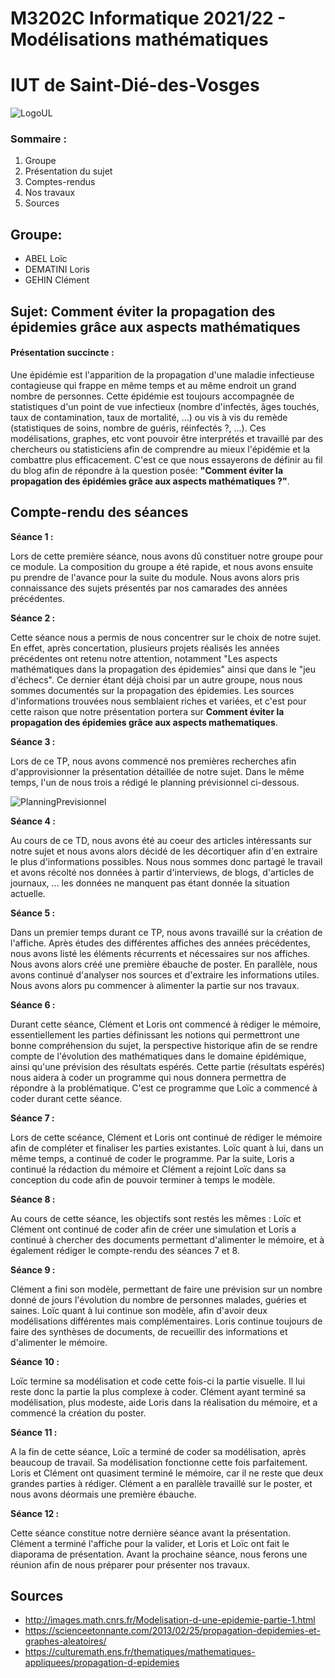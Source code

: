 
# M3202C Informatique 2021/22 - Modélisations mathématiques
# IUT de Saint-Dié-des-Vosges 
![LogoUL](https://cdn.discordapp.com/attachments/905110065919426633/913738803737411594/ul.png "LogoUL")
### Sommaire : 
1. Groupe
2. Présentation du sujet
3. Comptes-rendus
4. Nos travaux
5. Sources




## Groupe:
- ABEL Loïc 
- DEMATINI Loris
- GEHIN Clément

## Sujet: Comment éviter la propagation des épidemies grâce aux aspects mathématiques
#### Présentation succincte :
Une épidémie est l'apparition de la propagation d'une maladie infectieuse contagieuse qui frappe en même temps et au même endroit un grand nombre de personnes.
Cette épidémie est toujours accompagnée de statistiques d'un point de vue infectieux (nombre d'infectés, âges touchés, taux de contamination, taux de mortalité, ...) ou vis à vis du remède (statistiques de soins, nombre de guéris, réinfectés ?, ...).
Ces modélisations, graphes, etc vont pouvoir être interprétés et travaillé par des chercheurs ou statisticiens afin de comprendre au mieux l'épidémie et la combattre plus efficacement.
C'est ce que nous essayerons de définir au fil du blog afin de répondre à la question posée:
**"Comment éviter la propagation des épidémies grâce aux aspects mathématiques ?"**.

## Compte-rendu des séances
**Séance 1 :**

Lors de cette première séance, nous avons dû constituer notre groupe pour ce module. La composition du groupe a été rapide, et nous avons ensuite pu prendre de l'avance pour la suite du module. Nous avons alors pris connaissance des sujets présentés par nos camarades des années précédentes.

**Séance 2 :**

Cette séance nous a permis de nous concentrer sur le choix de notre sujet. En effet, après concertation, plusieurs projets réalisés les années précédentes ont retenu notre attention, notamment "Les aspects mathématiques dans la propagation des épidemies" ainsi que dans le "jeu d'échecs". Ce dernier étant déjà choisi par un autre groupe, nous nous sommes documentés sur la propagation des épidemies. Les sources d'informations trouvées nous semblaient riches et variées, et c'est pour cette raison que notre présentation portera sur **Comment éviter la propagation des épidemies grâce aux aspects mathematiques**.

**Séance 3 :**

Lors de ce TP, nous avons commencé nos premières recherches afin d'approvisionner la présentation détaillée de notre sujet.
Dans le même temps, l'un de nous trois a rédigé le planning prévisionnel ci-dessous.

![PlanningPrevisionnel](https://gameosu.s-ul.eu/ZJpZKIHy)

**Séance 4 :**

Au cours de ce TD, nous avons été au coeur des articles intéressants sur notre sujet et nous avons alors décidé de les décortiquer afin d'en extraire le plus d'informations possibles. Nous nous sommes donc partagé le travail et avons récolté nos données à partir d'interviews, de blogs, d'articles de journaux, ... les données ne manquent pas étant donnée la situation actuelle.

**Séance 5 :**

Dans un premier temps durant ce TP, nous avons travaillé sur la création de l'affiche. Après études des différentes affiches des années précédentes, nous avons listé les éléments récurrents et nécessaires sur nos affiches. Nous avons alors créé une première ébauche de poster.
En parallèle, nous avons continué d'analyser nos sources et d'extraire les informations utiles. Nous avons alors pu commencer à alimenter la partie sur nos travaux.

**Séance 6 :**

Durant cette séance, Clément et Loris ont commencé à rédiger le mémoire, essentiellement les parties définissant les notions qui permettront une bonne compréhension du sujet, la perspective historique afin de se rendre compte de l'évolution des mathématiques dans le domaine épidémique, ainsi qu'une prévision des résultats espérés.
Cette partie (résultats espérés) nous aidera à coder un programme qui nous donnera permettra de répondre à la problématique.
C'est ce programme que Loïc a commencé à coder durant cette séance.

**Séance 7 :**

Lors de cette scéance, Clément et Loris ont continué de rédiger le mémoire afin de compléter et finaliser les parties existantes.
Loïc quant à lui, dans un même temps, a continué de coder le programme.
Par la suite, Loris a continué la rédaction du mémoire et Clément a rejoint Loïc dans sa conception du code afin de pouvoir terminer à temps le modèle.


**Séance 8 :**

Au cours de cette séance, les objectifs sont restés les mêmes : Loïc et Clément ont continué de coder afin de créer une simulation et Loris a continué à chercher des documents permettant d'alimenter le mémoire, et à également rédiger le compte-rendu des séances 7 et 8.

**Séance 9 :**

Clément a fini son modèle, permettant de faire une prévision sur un nombre donné de jours l'évolution du nombre de personnes malades, guéries et saines. Loïc quant à lui continue son modèle, afin d'avoir deux modélisations différentes mais complémentaires. Loris continue toujours de faire des synthèses de documents, de recueillir des informations et d'alimenter le mémoire.

**Séance 10 :**

Loïc termine sa modélisation et code cette fois-ci la partie visuelle. Il lui reste donc la partie la plus complexe à coder. Clément ayant terminé sa modélisation, plus modeste, aide Loris dans la réalisation du mémoire, et a commencé la création du poster.

**Séance 11 :**

A la fin de cette séance, Loïc a terminé de coder sa modélisation, après beaucoup de travail. Sa modélisation fonctionne cette fois parfaitement. Loris et Clément ont quasiment terminé le mémoire, car il ne reste que deux grandes parties à rédiger. Clément a en parallèle travaillé sur le poster, et nous avons déormais une première ébauche.

**Séance 12 :**

Cette séance constitue notre dernière séance avant la présentation. Clément a terminé l'affiche pour la valider, et Loris et Loïc ont fait le diaporama de présentation. Avant la prochaine séance, nous ferons une réunion afin de nous préparer pour présenter nos travaux.

## Sources

- http://images.math.cnrs.fr/Modelisation-d-une-epidemie-partie-1.html 
- https://scienceetonnante.com/2013/02/25/propagation-depidemies-et-graphes-aleatoires/
- https://culturemath.ens.fr/thematiques/mathematiques-appliquees/propagation-d-epidemies

